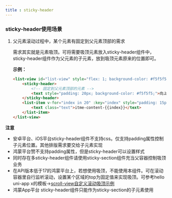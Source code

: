 ```yaml
---
title : sticky-header
---
```


<!-- ## sticky-header -->

<!-- UTSCOMJSON.sticky-header.name -->

<!-- UTSCOMJSON.sticky-header.description -->

<!-- UTSCOMJSON.sticky-header.compatibility -->

<!-- UTSCOMJSON.sticky-header.attribute -->

<!-- UTSCOMJSON.sticky-header.event -->

<!-- UTSCOMJSON.sticky-header.component_type-->

### sticky-header使用场景

1. 父元素滚动过程中，某个元素有固定到父元素顶部的需求

	需求其实就是元素吸顶。可将需要吸顶元素放入sticky-header组件中，sticky-header组件作为父元素的子元素，放到吸顶元素原来的位置即可。

	**示例：**

	```html
	<list-view id="list-view" style="flex: 1; background-color: #f5f5f5;">
		<sticky-header>
			<!-- 固定到父元素顶部的元素 -->
			<text style="padding: 20px; background-color: #f5f5f5;">向上滑动页面，体验sticky-header吸顶效果。</text>
		</sticky-header>
		<list-item v-for="index in 20" :key="index" style="padding: 15px; margin: 5px 0;background-color: #fff;border-radius: 5px;">
			<text class="text">itme-content-{{index}}</text>
		</list-item>
	</list-view>
	```

**注意**

+ 安卓平台、iOS平台sticky-header组件不支持css。仅支持padding属性控制子元素位置。其他排版需求要交给子元素实现
+ 鸿蒙平台赞不支持padding属性，但是sticky-header可以设置样式
+ 同时存在多sticky-header组件请使用sticky-section组件充当父容器控制吸顶业务
+ 在API版本低于17的鸿蒙平台上，若想使用吸顶，不能使用本组件。可在滚动容器里自行监听滚动，设置某个区域的top为固定值来实现吸顶。可参考hello uni-app x的模板->[scroll-view自定义滚动吸顶示例](https://gitcode.net/dcloud/hello-uni-app-x/-/blob/alpha/pages/template/scroll-sticky/scroll-sticky.uvue)
+ 鸿蒙App平台 sticky-header组件只能作为sticky-section的子元素使用


<!-- UTSCOMJSON.sticky-header.children -->

<!-- UTSCOMJSON.sticky-header.example -->

<!-- UTSCOMJSON.sticky-header.reference -->
